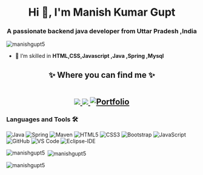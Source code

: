 <h1 align="center">Hi 👋, I'm Manish Kumar Gupt</h1>
<h3 align="center">A passionate backend java developer from Uttar Pradesh ,India</h3>

<p align="left"> <img src="https://komarev.com/ghpvc/?username=manishgupt5&label=Profile%20views&color=0e75b6&style=flat" alt="manishgupt5" /> </p>

- 🌱 I’m skilled in **HTML,CSS,Javascript ,Java ,Spring ,Mysql**

<h2 align="center">
✨ Where you can find me ✨
<p align="center">
  <br/>
  <a href="https://linkedin.com/in/manishgupt5/">
    <img src="https://img.shields.io/badge/LinkedIn-%230077B5.svg?&style=flat-square&logo=linkedin&logoColor=white">
  </a>
   <a href="mailto: Manishgupt9211@gmail.com">
    <img src="https://img.shields.io/badge/Gmail-%230A0A0A.svg?&style=flat-square&logo=Gmail&logoColor=white">  
  </a>
  <a href="https://manishgupt5.github.io/">
    <img src="https://img.shields.io/badge/Portfolio-blue?style=flat&link=https://manishgupt5.github.io/" alt="Portfolio" /></a>
  <br/>
</p>
</h2>


### Languages and Tools 🛠 


![Java](http://img.shields.io/badge/-Java-007396?style=flat-square&logo=java&logoColor=ffffff)
![Spring](http://img.shields.io/badge/-Spring-6DB33F?style=flat-square&logo=spring&logoColor=ffffff)
![Maven](http://img.shields.io/badge/-Maven-1565c0?style=flat-square&logo=apache-maven)
![HTML5](https://img.shields.io/badge/-HTML5-%23E44D27?style=flat-square&logo=html5&logoColor=ffffff)
![CSS3](https://img.shields.io/badge/-CSS3-%231572B6?style=flat-square&logo=css3)
![Bootstrap](https://img.shields.io/badge/-Bootstrap-563D7C?style=flat-square&logo=Bootstrap)
![JavaScript](https://img.shields.io/badge/-JavaScript-%23F7DF1C?style=flat-square&logo=javascript&logoColor=000000&labelColor=%23F7DF1C&color=%23FFCE5A)
![GitHub](https://img.shields.io/badge/-GitHub-181717?style=flat-square&logo=github)
![VS Code](http://img.shields.io/badge/-VS%20Code-007ACC?style=flat-square&logo=visual-studio-code&logoColor=ffffff)
![Eclipse-IDE](http://img.shields.io/badge/-Eclipse-2C2255?style=flat-square&logo=eclipse&logoColor=ffffff)
<br/>


<p><img align="left" src="https://github-readme-stats.vercel.app/api/top-langs?username=manishgupt5&show_icons=true&locale=en&layout=compact" alt="manishgupt5" /></p>

<p>&nbsp;<img align="center" src="https://github-readme-stats.vercel.app/api?username=manishgupt5&show_icons=true&locale=en" alt="manishgupt5" /></p>

<p><img align="center" src="https://github-readme-streak-stats.herokuapp.com/?user=manishgupt5&" alt="manishgupt5" /></p>
